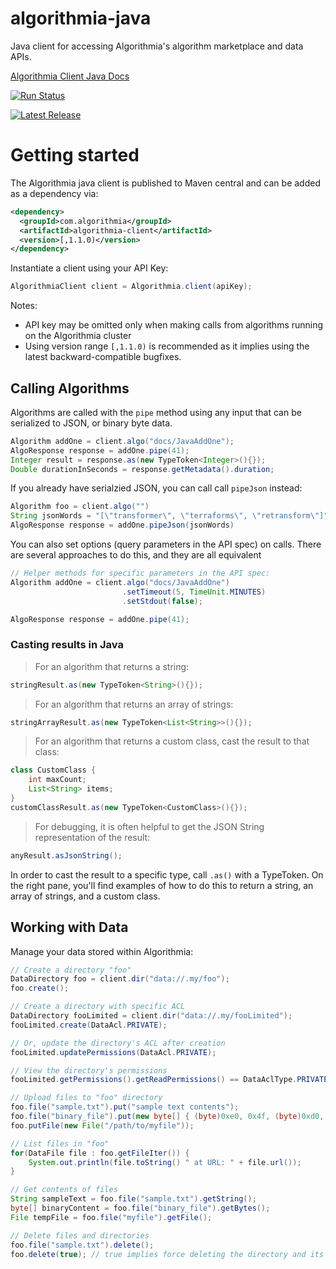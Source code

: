 algorithmia-java
================

Java client for accessing Algorithmia's algorithm marketplace and data APIs.

<a href="http://www.javadoc.io/doc/com.algorithmia/algorithmia-client">Algorithmia Client Java Docs <i class="fa fa-external-link"></i></a>

[![Run Status](https://api.shippable.com/projects/557f23a8edd7f2c052184a2d/badge?branch=master)](https://app.shippable.com/projects/557f23a8edd7f2c052184a2d)

[![Latest Release](https://img.shields.io/maven-central/v/com.algorithmia/algorithmia-client.svg)](http://repo1.maven.org/maven2/com/algorithmia/algorithmia-client/)

# Getting started

The Algorithmia java client is published to Maven central and can be added as a dependency via:

```xml
<dependency>
  <groupId>com.algorithmia</groupId>
  <artifactId>algorithmia-client</artifactId>
  <version>[,1.1.0)</version>
</dependency>
```

Instantiate a client using your API Key:

```java
AlgorithmiaClient client = Algorithmia.client(apiKey);
```

Notes:
- API key may be omitted only when making calls from algorithms running on the Algorithmia cluster
- Using version range `[,1.1.0)` is recommended as it implies using the latest backward-compatible bugfixes.

## Calling Algorithms

Algorithms are called with the `pipe` method using
any input that can be serialized to JSON, or binary byte data.

```java
Algorithm addOne = client.algo("docs/JavaAddOne");
AlgoResponse response = addOne.pipe(41);
Integer result = response.as(new TypeToken<Integer>(){});
Double durationInSeconds = response.getMetadata().duration;
```

If you already have serialzied JSON, you can call call `pipeJson` instead:

```java
Algorithm foo = client.algo("")
String jsonWords = "[\"transformer\", \"terraforms\", \"retransform\"]"
AlgoResponse response = addOne.pipeJson(jsonWords)
```

You can also set options (query parameters in the API spec) on calls.  There are several approaches to do this, and they are all equivalent
```java
// Helper methods for specific parameters in the API spec:
Algorithm addOne = client.algo("docs/JavaAddOne")
                         .setTimeout(5, TimeUnit.MINUTES)
                         .setStdout(false);

AlgoResponse response = addOne.pipe(41);
```

### Casting results in Java


> For an algorithm that returns a string:

```java
stringResult.as(new TypeToken<String>(){});
```

> For an algorithm that returns an array of strings:

```java
stringArrayResult.as(new TypeToken<List<String>>(){});
```

> For an algorithm that returns a custom class, cast the result to that class:

```java
class CustomClass {
    int maxCount;
    List<String> items;
}
customClassResult.as(new TypeToken<CustomClass>(){});
```

> For debugging, it is often helpful to get the JSON String representation of the result:

```java
anyResult.asJsonString();
```

In order to cast the result to a specific type, call `.as()` with a TypeToken.
On the right pane, you'll find examples of how to do this to return a string, an array of strings, and a custom class.


## Working with Data

Manage your data stored within Algorithmia:

```java
// Create a directory "foo"
DataDirectory foo = client.dir("data://.my/foo");
foo.create();

// Create a directory with specific ACL
DataDirectory fooLimited = client.dir("data://.my/fooLimited");
fooLimited.create(DataAcl.PRIVATE);

// Or, update the directory's ACL after creation
fooLimited.updatePermissions(DataAcl.PRIVATE);

// View the directory's permissions
fooLimited.getPermissions().getReadPermissions() == DataAclType.PRIVATE

// Upload files to "foo" directory
foo.file("sample.txt").put("sample text contents");
foo.file("binary_file").put(new byte[] { (byte)0xe0, 0x4f, (byte)0xd0, 0x20 });
foo.putFile(new File("/path/to/myfile"));

// List files in "foo"
for(DataFile file : foo.getFileIter()) {
    System.out.println(file.toString() " at URL: " + file.url());
}

// Get contents of files
String sampleText = foo.file("sample.txt").getString();
byte[] binaryContent = foo.file("binary_file").getBytes();
File tempFile = foo.file("myfile").getFile();

// Delete files and directories
foo.file("sample.txt").delete();
foo.delete(true); // true implies force deleting the directory and its contents
```

